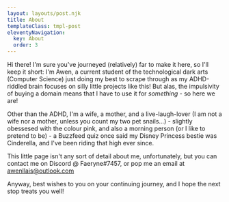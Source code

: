 ```yaml
---
layout: layouts/post.njk
title: About
templateClass: tmpl-post
eleventyNavigation:
  key: About
  order: 3
---
```


Hi there! I'm sure you've journeyed (relatively) far to make it here, so I'll keep it short:
I'm Awen, a current student of the technological dark arts (Computer Science) just doing my best to scrape through as my ADHD-riddled brain focuses on silly little projects like this! But alas, the impulsivity of buying a domain means that I have to use it for *something* - so here we are!

Other than the ADHD, I'm a wife, a mother, and a live-laugh-lover (I am not a wife nor a mother, unless you count my two pet snails...) - slightly obessesed with the colour pink, and also a morning person (or I like to pretend to be) - a Buzzfeed quiz once said my Disney Princess bestie was Cinderella, and I've been riding that high ever since.

This little page isn't any sort of detail about me, unfortunately, but you can contact me on Discord @ Faeryne#7457, or pop me an email at awenllais@outlook.com

Anyway, best wishes to you on your continuing journey, and I hope the next stop treats you well!
